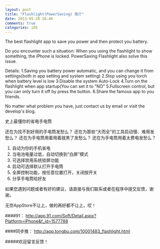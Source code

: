```yaml
---
layout: post
title: "Flashlight(PowerSaving) 简介"
date: 2013-05-28 16:46
comments: true
categories: iOS
---
```


The best flashlight app to save you power and then protect you battery. 

Do you encounter such a situation: When you using the flashlight to show something, the iPhone is locked. 
PowerSaving Flashlight also solve this issue. 

<!-- more -->

Details: 
1.Saving you battery power automatic, and you can change it from settings(both in app setting and system setting) 
2.Stop using you torch when battery level is low 
3.Disable the system Auto-Lock 
4.Turn on the flashlight when app startup(You can set it to "NO" 
5.Fullscreen control, but you can only turn it off by press the button. 
6.Share the famous app to you friends. 

No matter what problem you have, just contact us by email or visit the develop's blog.
 
 

史上最懂你的省电手电筒

还在为找不到好用的手电筒发愁么？
还在为那些“大而全”的工具启动慢、难用发愁么？
还在为手电筒用着用着就黑了发愁么？
还在为手电筒用着太费电发愁么？

1. 自动为你的手机省电
2. 当电池电量过低，自动切换到“白屏”模式
3. 可选择禁用系统锁屏功能
4. 启动可选择默认打开手电筒
5. 全屏控制功能，按任意位置打开，关闭按开关
6. 分享手电筒给好友

如果您遇到问题或者有好的建议，请直接与我们联系或者在程序中提交反馈，谢谢。



无奈AppStore不让上，做的再好都不让上，哎！

####91：
http://app.91.com/Soft/Detail.aspx?Platform=iPhone&f_id=1577788

####同步推：
http://app.tongbu.com/10001483_flashlight.html


#####欢迎留言反馈！